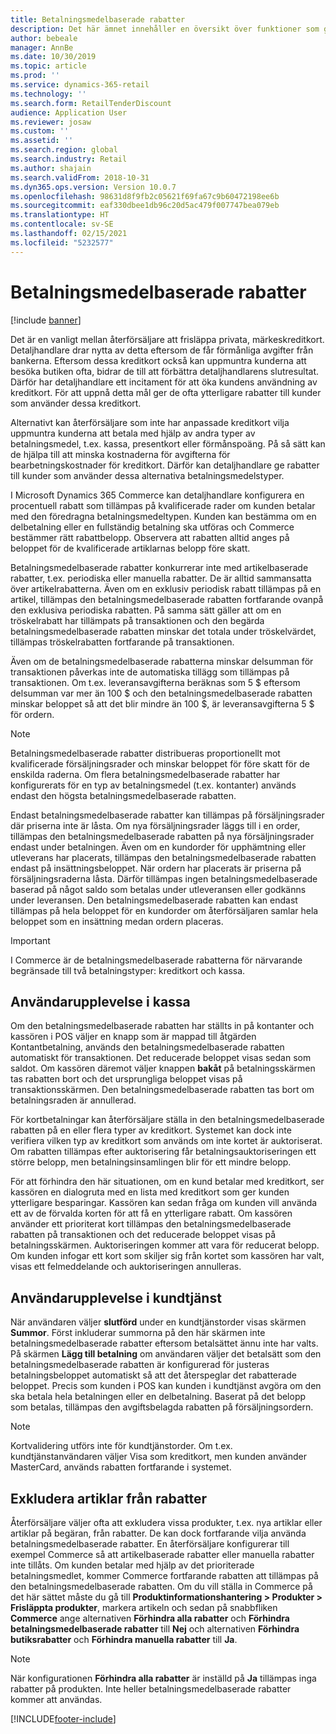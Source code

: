 ```yaml
---
title: Betalningsmedelbaserade rabatter
description: Det här ämnet innehåller en översikt över funktioner som gör att detaljhandlare kan konfigurera rabatter för olika typer av betalningsmedel.
author: bebeale
manager: AnnBe
ms.date: 10/30/2019
ms.topic: article
ms.prod: ''
ms.service: dynamics-365-retail
ms.technology: ''
ms.search.form: RetailTenderDiscount
audience: Application User
ms.reviewer: josaw
ms.custom: ''
ms.assetid: ''
ms.search.region: global
ms.search.industry: Retail
ms.author: shajain
ms.search.validFrom: 2018-10-31
ms.dyn365.ops.version: Version 10.0.7
ms.openlocfilehash: 98631d8f9fb2c05621f69fa67c9b60472198ee6b
ms.sourcegitcommit: eaf330dbee1db96c20d5ac479f007747bea079eb
ms.translationtype: HT
ms.contentlocale: sv-SE
ms.lasthandoff: 02/15/2021
ms.locfileid: "5232577"
---
```

# <a name="tender-based-discounts"></a>Betalningsmedelbaserade rabatter

[!include [banner](includes/banner.md)]


Det är en vanligt mellan återförsäljare att frisläppa privata, märkeskreditkort. Detaljhandlare drar nytta av detta eftersom de får förmånliga avgifter från bankerna. Eftersom dessa kreditkort också kan uppmuntra kunderna att besöka butiken ofta, bidrar de till att förbättra detaljhandlarens slutresultat. Därför har detaljhandlare ett incitament för att öka kundens användning av kreditkort. För att uppnå detta mål ger de ofta ytterligare rabatter till kunder som använder dessa kreditkort.

Alternativt kan återförsäljare som inte har anpassade kreditkort vilja uppmuntra kunderna att betala med hjälp av andra typer av betalningsmedel, t.ex. kassa, presentkort eller förmånspoäng. På så sätt kan de hjälpa till att minska kostnaderna för avgifterna för bearbetningskostnader för kreditkort. Därför kan detaljhandlare ge rabatter till kunder som använder dessa alternativa betalningsmedelstyper.

I Microsoft Dynamics 365 Commerce kan detaljhandlare konfigurera en procentuell rabatt som tillämpas på kvalificerade rader om kunden betalar med den föredragna betalningsmedeltypen. Kunden kan bestämma om en delbetalning eller en fullständig betalning ska utföras och Commerce bestämmer rätt rabattbelopp. Observera att rabatten alltid anges på beloppet för de kvalificerade artiklarnas belopp före skatt.

Betalningsmedelbaserade rabatter konkurrerar inte med artikelbaserade rabatter, t.ex. periodiska eller manuella rabatter. De är alltid sammansatta över artikelrabatterna. Även om en exklusiv periodisk rabatt tillämpas på en artikel, tillämpas den betalningsmedelbaserade rabatten fortfarande ovanpå den exklusiva periodiska rabatten. På samma sätt gäller att om en tröskelrabatt har tillämpats på transaktionen och den begärda betalningsmedelbaserade rabatten minskar det totala under tröskelvärdet, tillämpas tröskelrabatten fortfarande på transaktionen.

Även om de betalningsmedelbaserade rabatterna minskar delsumman för transaktionen påverkas inte de automatiska tillägg som tillämpas på transaktionen. Om t.ex. leveransavgifterna beräknas som 5 $ eftersom delsumman var mer än 100 $ och den betalningsmedelbaserade rabatten minskar beloppet så att det blir mindre än 100 $, är leveransavgifterna 5 $ för ordern.


> [!NOTE]
> Betalningsmedelbaserade rabatter distribueras proportionellt mot kvalificerade försäljningsrader och minskar beloppet för före skatt för de enskilda raderna. Om flera betalningsmedelbaserade rabatter har konfigurerats för en typ av betalningsmedel (t.ex. kontanter) används endast den högsta betalningsmedelbaserade rabatten.

Endast betalningsmedelbaserade rabatter kan tillämpas på försäljningsrader där priserna inte är låsta. Om nya försäljningsrader läggs till i en order, tillämpas den betalningsmedelbaserade rabatten på nya försäljningsrader endast under betalningen. Även om en kundorder för upphämtning eller utleverans har placerats, tillämpas den betalningsmedelbaserade rabatten endast på insättningsbeloppet. När ordern har placerats är priserna på försäljningsraderna låsta. Därför tillämpas ingen betalningsmedelbaserade baserad på något saldo som betalas under utleveransen eller godkänns under leveransen. Den betalningsmedelbaserade rabatten kan endast tillämpas på hela beloppet för en kundorder om återförsäljaren samlar hela beloppet som en insättning medan ordern placeras.

> [!IMPORTANT]
> I Commerce är de betalningsmedelbaserade rabatterna för närvarande begränsade till två betalningstyper: kreditkort och kassa.

## <a name="pos-user-experience"></a>Användarupplevelse i kassa

Om den betalningsmedelbaserade rabatten har ställts in på kontanter och kassören i POS väljer en knapp som är mappad till åtgärden Kontantbetalning, används den betalningsmedelbaserade rabatten automatiskt för transaktionen. Det reducerade beloppet visas sedan som saldot. Om kassören däremot väljer knappen **bakåt** på betalningsskärmen tas rabatten bort och det ursprungliga beloppet visas på transaktionsskärmen. Den betalningsmedelbaserade rabatten tas bort om betalningsraden är annullerad.

För kortbetalningar kan återförsäljare ställa in den betalningsmedelbaserade rabatten på en eller flera typer av kreditkort. Systemet kan dock inte verifiera vilken typ av kreditkort som används om inte kortet är auktoriserat. Om rabatten tillämpas efter auktorisering får betalningsauktoriseringen ett större belopp, men betalningsinsamlingen blir för ett mindre belopp.

För att förhindra den här situationen, om en kund betalar med kreditkort, ser kassören en dialogruta med en lista med kreditkort som ger kunden ytterligare besparingar. Kassören kan sedan fråga om kunden vill använda ett av de förvalda korten för att få en ytterligare rabatt. Om kassören använder ett prioriterat kort tillämpas den betalningsmedelbaserade rabatten på transaktionen och det reducerade beloppet visas på betalningsskärmen. Auktoriseringen kommer att vara för reducerat belopp. Om kunden infogar ett kort som skiljer sig från kortet som kassören har valt, visas ett felmeddelande och auktoriseringen annulleras.


## <a name="call-center-user-experience"></a>Användarupplevelse i kundtjänst

När användaren väljer **slutförd** under en kundtjänstorder visas skärmen **Summor**. Först inkluderar summorna på den här skärmen inte betalningsmedelbaserade rabatter eftersom betalsättet ännu inte har valts. På skärmen **Lägg till betalning** om användaren väljer det betalsätt som den betalningsmedelbaserade rabatten är konfigurerad för justeras betalningsbeloppet automatiskt så att det återspeglar det rabatterade beloppet. Precis som kunden i POS kan kunden i kundtjänst avgöra om den ska betala hela betalningen eller en delbetalning. Baserat på det belopp som betalas, tillämpas den avgiftsbelagda rabatten på försäljningsordern.

> [!NOTE]
> Kortvalidering utförs inte för kundtjänstorder. Om t.ex. kundtjänstanvändaren väljer Visa som kreditkort, men kunden använder MasterCard, används rabatten fortfarande i systemet.

## <a name="exclude-items-from-discounts"></a>Exkludera artiklar från rabatter

Återförsäljare väljer ofta att exkludera vissa produkter, t.ex. nya artiklar eller artiklar på begäran, från rabatter. De kan dock fortfarande vilja använda betalningsmedelbaserade rabatter. En återförsäljare konfigurerar till exempel Commerce så att artikelbaserade rabatter eller manuella rabatter inte tillåts. Om kunden betalar med hjälp av det prioriterade betalningsmedlet, kommer Commerce fortfarande rabatten att tillämpas på den betalningsmedelbaserade rabatten. Om du vill ställa in Commerce på det här sättet måste du gå till **Produktinformationshantering > Produkter > Frisläppta produkter**, markera artikeln och sedan på snabbfliken **Commerce** ange alternativen **Förhindra alla rabatter** och **Förhindra betalningsmedelbaserade rabatter** till **Nej** och alternativen **Förhindra butiksrabatter** och **Förhindra manuella rabatter** till **Ja**.

> [!NOTE]
> När konfigurationen **Förhindra alla rabatter** är inställd på **Ja** tillämpas inga rabatter på produkten. Inte heller betalningsmedelbaserade rabatter kommer att användas.


[!INCLUDE[footer-include](../includes/footer-banner.md)]